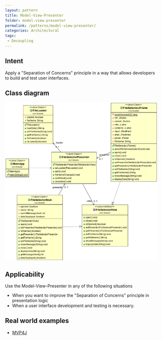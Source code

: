 ```yaml
---
layout: pattern
title: Model-View-Presenter
folder: model-view-presenter
permalink: /patterns/model-view-presenter/
categories: Architectural
tags:
 - Decoupling
---
```


## Intent
Apply a "Separation of Concerns" principle in a way that allows
developers to build and test user interfaces.

## Class diagram
![alt text](./etc/model-view-presenter_1.png "Model-View-Presenter")

## Applicability
Use the Model-View-Presenter in any of the following
situations

* When you want to improve the "Separation of Concerns" principle in presentation logic
* When a user interface development and testing is necessary.

## Real world examples

* [MVP4J](https://github.com/amineoualialami/mvp4j)
